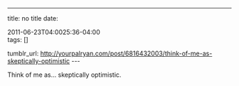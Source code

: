 ---
title: no title
date:

 2011-06-23T04:0025:36-04:00  
tags:  []

tumblr_url:
http://yourpalryan.com/post/6816432003/think-of-me-as-skeptically-optimistic
\-\--

Think of me as... skeptically optimistic.
